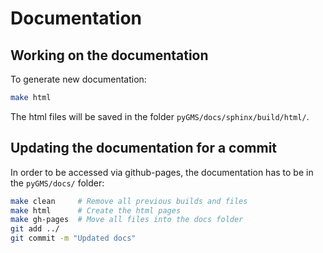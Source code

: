 Documentation
=============

Working on the documentation
----------------------------

To generate new documentation:

```bash
make html
```

The html files will be saved in the folder `pyGMS/docs/sphinx/build/html/`.

Updating the documentation for a commit
---------------------------------------

In order to be accessed via github-pages, the documentation has to be in the
`pyGMS/docs/` folder:

```bash
make clean     # Remove all previous builds and files
make html      # Create the html pages
make gh-pages  # Move all files into the docs folder
git add ../
git commit -m "Updated docs"
```
